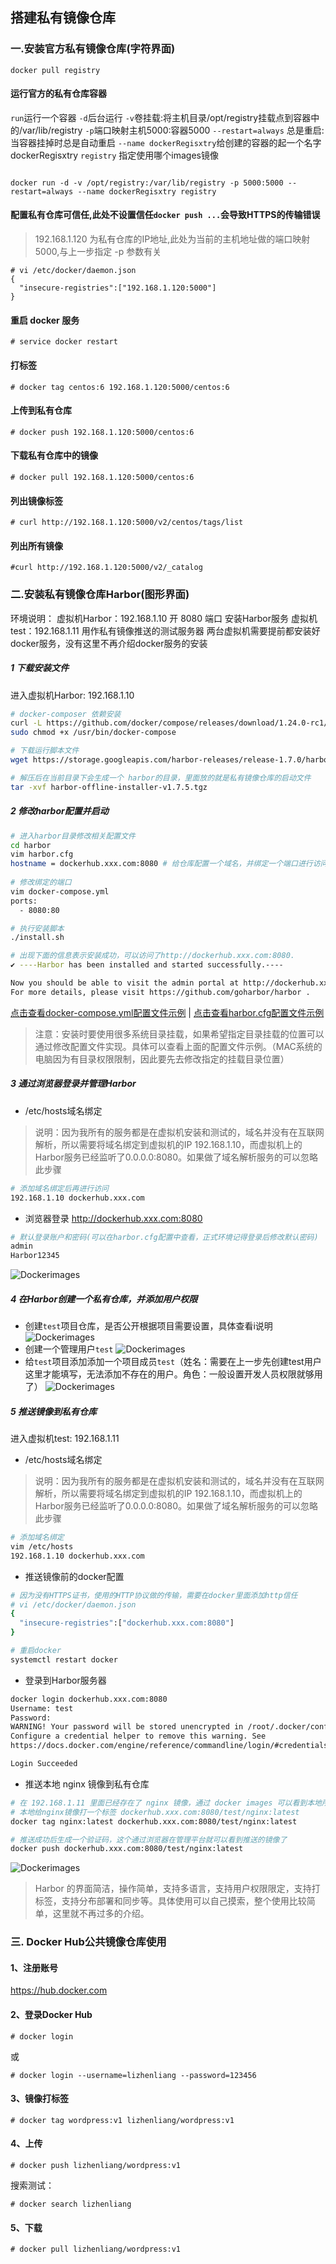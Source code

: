 ## 搭建私有镜像仓库

### 一.安装官方私有镜像仓库(字符界面)
```
docker pull registry
```
#### 运行官方的私有仓库容器
`run`运行一个容器
`-d`后台运行
`-v`卷挂载:将主机目录/opt/registry挂载点到容器中的/var/lib/registry
`-p`端口映射主机5000:容器5000
`--restart=always` 总是重启:当容器挂掉时总是自动重启
`--name dockerRegisxtry`给创建的容器的起一个名字dockerRegisxtry
`registry` 指定使用哪个images镜像
```

docker run -d -v /opt/registry:/var/lib/registry -p 5000:5000 --restart=always --name dockerRegisxtry registry
```

#### 配置私有仓库可信任,此处不设置信任`docker push ...`会导致HTTPS的传输错误
>192.168.1.120 为私有仓库的IP地址,此处为当前的主机地址做的端口映射5000,与上一步指定 -p 参数有关
```
# vi /etc/docker/daemon.json 
{
  "insecure-registries":["192.168.1.120:5000"]
} 
```
#### 重启 docker 服务
```
# service docker restart
```
#### 打标签
```
# docker tag centos:6 192.168.1.120:5000/centos:6
```
#### 上传到私有仓库
```
# docker push 192.168.1.120:5000/centos:6
```
#### 下载私有仓库中的镜像
```
# docker pull 192.168.1.120:5000/centos:6
```
#### 列出镜像标签
```
# curl http://192.168.1.120:5000/v2/centos/tags/list
```
#### 列出所有镜像
```
#curl http://192.168.1.120:5000/v2/_catalog
```

### 二.安装私有镜像仓库Harbor(图形界面)
环境说明：
虚拟机Harbor：192.168.1.10 开 8080 端口 安装Harbor服务
虚拟机test：192.168.1.11 用作私有镜像推送的测试服务器
两台虚拟机需要提前都安装好docker服务，没有这里不再介绍docker服务的安装
##### 1 下载安装文件
进入虚拟机Harbor: 192.168.1.10
```bash
# docker-composer 依赖安装
curl -L https://github.com/docker/compose/releases/download/1.24.0-rc1/docker-compose-`uname -s`-`uname -m` -o /usr/bin/docker-compose
sudo chmod +x /usr/bin/docker-compose

# 下载运行脚本文件
wget https://storage.googleapis.com/harbor-releases/release-1.7.0/harbor-offline-installer-v1.7.5.tgz

# 解压后在当前目录下会生成一个 harbor的目录，里面放的就是私有镜像仓库的启动文件
tar -xvf harbor-offline-installer-v1.7.5.tgz
```

##### 2 修改harbor配置并启动
```bash
# 进入harbor目录修改相关配置文件
cd harbor
vim harbor.cfg
hostname = dockerhub.xxx.com:8080 # 给仓库配置一个域名，并绑定一个端口进行访问
 
# 修改绑定的端口
vim docker-compose.yml
ports:
  - 8080:80

# 执行安装脚本
./install.sh

# 出现下面的信息表示安装成功，可以访问了http://dockerhub.xxx.com:8080.
✔ ----Harbor has been installed and started successfully.----

Now you should be able to visit the admin portal at http://dockerhub.xxx.com:8080. 
For more details, please visit https://github.com/goharbor/harbor .
```
[点击查看docker-compose.yml配置文件示例](./source/docker-compose.yml) | [点击查看harbor.cfg配置文件示例](./source/harbor.cfg)
> 注意：安装时要使用很多系统目录挂载，如果希望指定目录挂载的位置可以通过修改配置文件实现。具体可以查看上面的配置文件示例。（MAC系统的电脑因为有目录权限限制，因此要先去修改指定的挂载目录位置）

##### 3 通过浏览器登录并管理Harbor
- /etc/hosts域名绑定 
>说明：因为我所有的服务都是在虚拟机安装和测试的，域名并没有在互联网解析，所以需要将域名绑定到虚拟机的IP 192.168.1.10，而虚拟机上的Harbor服务已经监听了0.0.0.0:8080。如果做了域名解析服务的可以忽略此步骤
```bash
# 添加域名绑定后再进行访问
192.168.1.10 dockerhub.xxx.com
```
- 浏览器登录 http://dockerhub.xxx.com:8080
```bash
# 默认登录账户和密码(可以在harbor.cfg配置中查看，正式环境记得登录后修改默认密码)
admin
Harbor12345
```
![Dockerimages](./images/10-2.png)
##### 4 在Harbor创建一个私有仓库，并添加用户权限
- 创建`test`项目仓库，是否公开根据项目需要设置，具体查看i说明
![Dockerimages](./images/10-3.png)
- 创建一个管理用户`test`
![Dockerimages](./images/10-1.png)
- 给`test`项目添加添加一个项目成员`test`（姓名：需要在上一步先创建test用户这里才能填写，无法添加不存在的用户。角色：一般设置开发人员权限就够用了）
![Dockerimages](./images/10-4.png)

##### 5 推送镜像到私有仓库
进入虚拟机test: 192.168.1.11
- /etc/hosts域名绑定 
>说明：因为我所有的服务都是在虚拟机安装和测试的，域名并没有在互联网解析，所以需要将域名绑定到虚拟机的IP 192.168.1.10，而虚拟机上的Harbor服务已经监听了0.0.0.0:8080。如果做了域名解析服务的可以忽略此步骤
```bash
# 添加域名绑定
vim /etc/hosts
192.168.1.10 dockerhub.xxx.com
```

- 推送镜像前的docker配置
```bash
# 因为没有HTTPS证书，使用的HTTP协议做的传输，需要在docker里面添加http信任
# vi /etc/docker/daemon.json 
{
  "insecure-registries":["dockerhub.xxx.com:8080"]
} 

# 重启docker
systemctl restart docker
```

- 登录到Harbor服务器
```bash
docker login dockerhub.xxx.com:8080
Username: test
Password: 
WARNING! Your password will be stored unencrypted in /root/.docker/config.json.
Configure a credential helper to remove this warning. See
https://docs.docker.com/engine/reference/commandline/login/#credentials-store

Login Succeeded
```

- 推送本地 nginx 镜像到私有仓库
```bash
# 在 192.168.1.11 里面已经存在了 nginx 镜像，通过 docker images 可以看到本地所有镜像
# 本地给nginx镜像打一个标签 dockerhub.xxx.com:8080/test/nginx:latest
docker tag nginx:latest dockerhub.xxx.com:8080/test/nginx:latest

# 推送成功后生成一个验证码，这个通过浏览器在管理平台就可以看到推送的镜像了
docker push dockerhub.xxx.com:8080/test/nginx:latest
```
![Dockerimages](./images/10-5.png)

> Harbor 的界面简洁，操作简单，支持多语言，支持用户权限限定，支持打标签，支持分布部署和同步等。具体使用可以自己摸索，整个使用比较简单，这里就不再过多的介绍。


### 三. Docker Hub公共镜像仓库使用
#### 1、注册账号
https://hub.docker.com
#### 2、登录Docker Hub
```
# docker login
```
或
```
# docker login --username=lizhenliang --password=123456
```
#### 3、镜像打标签
```
# docker tag wordpress:v1 lizhenliang/wordpress:v1
```
#### 4、上传
```
# docker push lizhenliang/wordpress:v1
```
搜索测试：
```
# docker search lizhenliang
```
#### 5、下载
```
# docker pull lizhenliang/wordpress:v1
```
